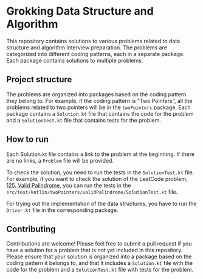 # Grokking Data Structure and Algorithm

This repository contains solutions to various problems related to data structure and algorithm interview preparation.
The problems are categorized into different coding patterns, each in a separate package.
Each package contains solutions to multiple problems.

## Project structure

The problems are organized into packages based on the coding pattern they belong to. For example, if the coding pattern
is "Two Pointers", all the problems related to two pointers will be in the `twoPointers` package. Each package contains
a
`Solution.kt` file that contains the code for the problem and a `SolutionTest.kt` file that contains tests for the
problem.

## How to run

Each Solution.kt file contains a link to the problem at the beginning. If there are no links, a `Problem` file will be
provided.

To check the solution, you need to run the tests in the `SolutionTest.kt` file. For example, if you want to check the
solution of the LeetCode problem, [125. Valid Palindrome](https://leetcode.com/problems/valid-palindrome/description/),
you can run the tests in the `src/test/kotlin/twoPointers/validPalindrome/SolutionTest.kt` file.

For trying out the implementation of the data structures, you have to run the `Driver.kt` file in the corresponding
package.

## Contributing

Contributions are welcome! Please feel free to submit a pull request if you have a solution for a problem that is not
yet included in this repository. Please ensure that your solution is organized into a package based on the coding
pattern it belongs to, and that it includes a `Solution.kt` file with the code for the problem and a `SolutionTest.kt`
file
with tests for the problem.